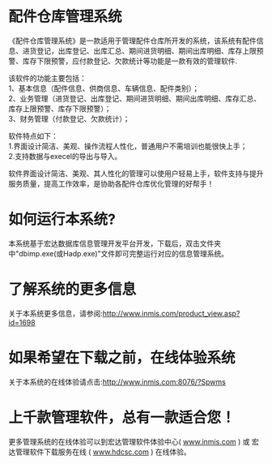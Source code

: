 # 配件仓库管理系统

《配件仓库管理系统》是一款适用于管理配件仓库所开发的系统，该系统有配件信息、进货登记，出库登记、出库汇总、期间进货明细、期间出库明细、库存上限预警、库存下限预警，应付款登记、欠款统计等功能是一款有效的管理软件.

 该软件的功能主要包括：   
 1、基本信息（配件信息、供商信息、车辆信息、配件类别）；   
 2、业务管理（进货登记、出库登记、期间进货明细、期间出库明细、库存汇总、库存上限预警、库存下限预警）；   
 3、财务管理（付款登记、欠款统计）； 
 
 软件特点如下：   
 1.界面设计简洁、美观、操作流程人性化，普通用户不需培训也能很快上手；   
 2.支持数据与execel的导出与导入。 
  
 软件界面设计简洁、美观、其人性化的管理可以使用户轻易上手，软件支持与提升服务质量，提高工作效率，是协助各配件仓库优化管理的好帮手！

# 如何运行本系统?

本系统基于宏达数据库信息管理开发平台开发，下载后，双击文件夹中"dbimp.exe(或Hadp.exe)"文件即可完整运行对应的信息管理系统。

# 了解系统的更多信息

关于本系统更多信息，请参阅:http://www.inmis.com/product_view.asp?id=1698

# 如果希望在下载之前，在线体验系统

关于本系统的在线体验请点击:http://www.inmis.com:8076/?Spwms

# 上千款管理软件，总有一款适合您！

更多管理系统的在线体验可以到宏达管理软件体验中心( www.inmis.com ) 或 宏达管理软件下载服务在线 ( www.hdcsc.com ) 在线体验。

